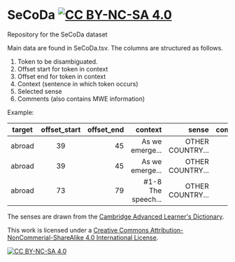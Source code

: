 # SeCoDa [![CC BY-NC-SA 4.0][cc-by-nc-sa-shield]][cc-by-nc-sa]

Repository for the SeCoDa dataset

Main data are found in SeCoDa.tsv. The columns are structured as follows.

1. Token to be disambiguated.
2. Offset start for token in context
3. Offset end for token in context
4. Context (sentence in which token occurs)
5. Selected sense
6. Comments (also contains MWE information)

Example:

| target  | offset_start | offset_end | context            | sense            | comments |
| ------- |:------------:| ----------:| ------------------:| ----------------:| --------:|
| abroad  | 39           | 45         | As we emerge...    | OTHER COUNTRY... | -        |
| abroad  | 39           | 45         | As we emerge...    | OTHER COUNTRY... | -        |
| abroad  | 73           | 79         | #1-8 The speech... | OTHER COUNTRY... | -        |


The senses are drawn from the [Cambridge Advanced Learner's Dictionary](https://dictionary.cambridge.org).

This work is licensed under a [Creative Commons Attribution-NonCommerial-ShareAlike 4.0
International License][cc-by-nc-sa].

[![CC BY-NC-SA 4.0][cc-by-nc-sa-image]][cc-by-nc-sa]

[cc-by-nc-sa]: http://creativecommons.org/licenses/by-nc-sa/4.0/
[cc-by-nc-sa-image]: https://licensebuttons.net/l/by-nc-sa/4.0/88x31.png
[cc-by-nc-sa-shield]: https://img.shields.io/badge/License-CC%20BY--NC--SA%204.0-lightgrey.svg
